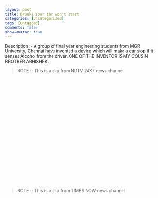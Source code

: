 ```yaml
---
layout: post
title: Drunk? Your car won't start
categories: [Uncategorized]
tags: [Untagged]
comments: false
show-avatar: true
---
```


Description :-
A group of final year engineering students from MGR University, Chennai have invented a device which will make a car stop if it senses Alcohol from the driver. ONE OF THE INVENTOR IS MY COUSIN BROTHER ABHISHEK.
<blockquote>NOTE :- This is a clip from NDTV 24X7 news channel</blockquote>
<object height="350" width="425">
<param name="movie" value="http://www.youtube.com/v/8a0prpEsQno"/><embed src="http://www.youtube.com/v/8a0prpEsQno" type="application/x-shockwave-flash" height="350" width="425"/></object>

<blockquote>NOTE :- This is a clip from TIMES NOW news channel</blockquote>
<object height="350" width="425">
<param name="movie" value="http://www.youtube.com/v/x9G8hebWoFQ"/><embed src="http://www.youtube.com/v/x9G8hebWoFQ" type="application/x-shockwave-flash" height="350" width="425"/></object>
